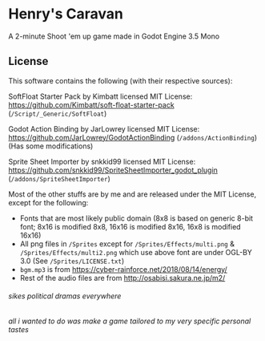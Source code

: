 # Henry's Caravan
A 2-minute Shoot 'em up game made in Godot Engine 3.5 Mono

## License
This software contains the following (with their respective sources):

SoftFloat Starter Pack by Kimbatt licensed MIT License: https://github.com/Kimbatt/soft-float-starter-pack
(`/Script/_Generic/SoftFloat`)

Godot Action Binding by JarLowrey licensed MIT License: https://github.com/JarLowrey/GodotActionBinding
(`/addons/ActionBinding`) (Has some modifications)

Sprite Sheet Importer by snkkid99 licensed MIT License: https://github.com/snkkid99/SpriteSheetImporter_godot_plugin
(`/addons/SpriteSheetImporter`)

Most of the other stuffs are by me and are released under the MIT License, except for the following:
- Fonts that are most likely public domain (8x8 is based on generic 8-bit font; 8x16 is modified 8x8, 16x16 is modified 8x16, 16x8 is modified 16x16)
- All png files in `/Sprites` except for `/Sprites/Effects/multi.png` & `/Sprites/Effects/multi2.png` which use above font are under OGL-BY 3.0 (See `/Sprites/LICENSE.txt`)
- `bgm.mp3` is from https://cyber-rainforce.net/2018/08/14/energy/
- Rest of the audio files are from http://osabisi.sakura.ne.jp/m2/

###### sikes political dramas everywhere
###### all i wanted to do was make a game tailored to my very specific personal tastes
